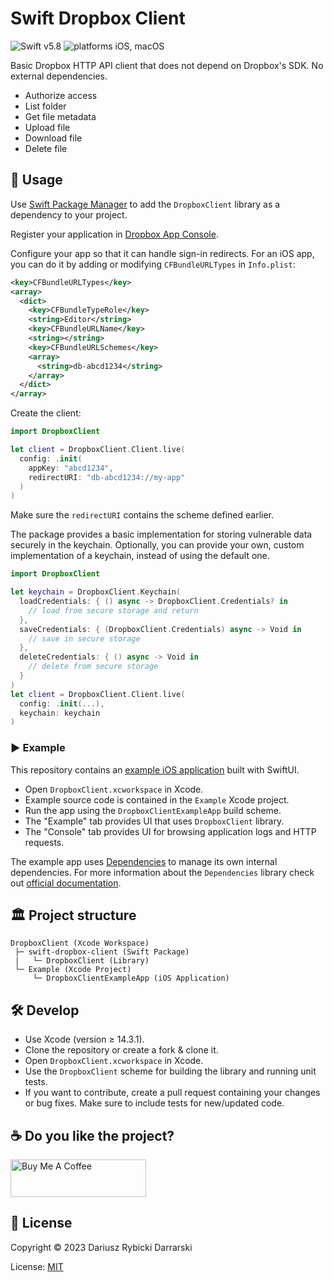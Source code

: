 # Swift Dropbox Client

![Swift v5.8](https://img.shields.io/badge/swift-v5.8-orange.svg)
![platforms iOS, macOS](https://img.shields.io/badge/platforms-iOS,_macOS-blue.svg)

Basic Dropbox HTTP API client that does not depend on Dropbox's SDK. No external dependencies.

- Authorize access
- List folder
- Get file metadata
- Upload file
- Download file
- Delete file

## 📖 Usage

Use [Swift Package Manager](https://swift.org/package-manager/) to add the `DropboxClient` library as a dependency to your project. 

Register your application in [Dropbox App Console](https://www.dropbox.com/developers/apps).

Configure your app so that it can handle sign-in redirects. For an iOS app, you can do it by adding or modifying `CFBundleURLTypes` in `Info.plist`:

```xml
<key>CFBundleURLTypes</key>
<array>
  <dict>
    <key>CFBundleTypeRole</key>
    <string>Editor</string>
    <key>CFBundleURLName</key>
    <string></string>
    <key>CFBundleURLSchemes</key>
    <array>
      <string>db-abcd1234</string>
    </array>
  </dict>
</array>
```

Create the client:

```swift
import DropboxClient

let client = DropboxClient.Client.live(
  config: .init(
    appKey: "abcd1234",
    redirectURI: "db-abcd1234://my-app"
  )
)
```

Make sure the `redirectURI` contains the scheme defined earlier.

The package provides a basic implementation for storing vulnerable data securely in the keychain. Optionally, you can provide your own, custom implementation of a keychain, instead of using the default one.

```swift
import DropboxClient

let keychain = DropboxClient.Keychain(
  loadCredentials: { () async -> DropboxClient.Credentials? in
    // load from secure storage and return
  },
  saveCredentials: { (DropboxClient.Credentials) async -> Void in
    // save in secure storage
  },
  deleteCredentials: { () async -> Void in
    // delete from secure storage
  }
)
let client = DropboxClient.Client.live(
  config: .init(...),
  keychain: keychain
)
``` 

### ▶️ Example

This repository contains an [example iOS application](Example/DropboxClientExampleApp) built with SwiftUI.

- Open `DropboxClient.xcworkspace` in Xcode.
- Example source code is contained in the `Example` Xcode project.
- Run the app using the `DropboxClientExampleApp` build scheme.
- The "Example" tab provides UI that uses `DropboxClient` library.
- The "Console" tab provides UI for browsing application logs and HTTP requests.

The example app uses [Dependencies](https://github.com/pointfreeco/swift-dependencies) to manage its own internal dependencies. For more information about the `Dependencies` library check out [official documentation](https://pointfreeco.github.io/swift-dependencies/main/documentation/dependencies).

## 🏛 Project structure

```
DropboxClient (Xcode Workspace)
 ├─ swift-dropbox-client (Swift Package)
 |   └─ DropboxClient (Library)
 └─ Example (Xcode Project)
     └─ DropboxClientExampleApp (iOS Application)
```

## 🛠 Develop

- Use Xcode (version ≥ 14.3.1).
- Clone the repository or create a fork & clone it.
- Open `DropboxClient.xcworkspace` in Xcode.
- Use the `DropboxClient` scheme for building the library and running unit tests.
- If you want to contribute, create a pull request containing your changes or bug fixes. Make sure to include tests for new/updated code.

## ☕️ Do you like the project?

<a href="https://www.buymeacoffee.com/darrarski" target="_blank"><img src="https://cdn.buymeacoffee.com/buttons/v2/default-yellow.png" alt="Buy Me A Coffee" height="60" width="217" style="height: 60px !important;width: 217px !important;" ></a>

## 📄 License

Copyright © 2023 Dariusz Rybicki Darrarski

License: [MIT](LICENSE)
